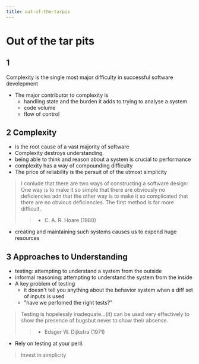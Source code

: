 ```yaml
---
title: out-of-the-tarpis
---
```


# Out of the tar pits

## 1

Complexity is the single most major difficulty in successful software
develepment

* The major contributor to complexity is
  * handling state and the burden it adds to trying to analyse a system
  * code volume
  * flow of control


## 2 Complexity

* is the root cause of a vast majority of software
* Complexity destroys understanding.
* being able to think and reason about a system is crucial to performance
* complexity has a way of compounding difficulty
* The price of reliability is the persuit of of the utmost simplicity


> I conlude that there are two ways of constructing a software design: One way
> is to make it so simple that there are obviously no deficiencies adn that the
> other way is to make it so complicated that there are no obvious deficiencies.
> The first method is far more difficult.
>> - C. A. R. Hoare (1980)

* creating and maintaining such systems causes us to expend huge resources


## 3 Approaches to Understanding

* testing: attempting to understand a system from the outside
* informal reasoning: attempting to understand the system from the inside
* A key problem of testing
  * it doesn't tell you anything about the behavior system when a diff set of
    inputs is used
  * "have we perfomed the right tests?"


> Testing is hopelessly inadequate...(it) can be used very effectively to show
> the presence of bugsbut never to show their absense.
>> - Edsger W. Dijkstra (1971)

* Rely on testing at your peril.

> Invest in simplicity
